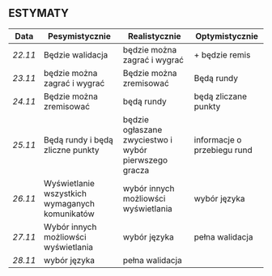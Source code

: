 ## ESTYMATY

Data | Pesymistycznie | Realistycznie | Optymistycznie
--- | --- | --- | ---
*22.11* | Będzie walidacja| będzie można zagrać i wygrać    | + będzie remis
*23.11* | będzie można zagrać i wygrać| Będzie można zremisować    | Będą rundy
*24.11* | Będzie można zremisować| będą rundy    | będą zliczane punkty
*25.11* | Będą rundy i będą zliczne punkty | będzie ogłaszane zwyciestwo i wybór pierwszego gracza | informacje o przebiegu rund
*26.11* | Wyświetlanie wszystkich wymaganych komunikatów| wybór innych możliowści wyświetlania  |  wybór języka
*27.11* | Wybór innych możliowści wyświetlania | wybór języka | pełna walidacja
*28.11* | wybór języka| pełna walidacja  |





